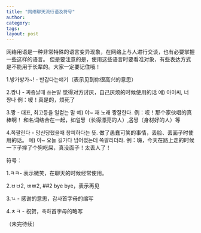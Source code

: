 ```yaml
---
title: "网络聊天流行语及符号"
author:
category: 
tags: 
layout: post
---
```

网络用语是一种非常特殊的语言变异现象，在网络上与人进行交谈，也有必要掌握一些这样的语言。
但是要注意的是，使用这些语言时要看准对象，有些表达方式是不能用于长辈的。大家一定要记住哦！

1.방가방가~! - 반갑다는얘기（表示见到你很高兴的意思）

2.짱나 - 짜증날때 쓰는말 觉得对方讨厌，自己厌烦的时候使用的话
예) 아이씨, 너 짱나  例：嗳！真是的，烦死了

3.짱 - 대표, 최고등을 일컫는 말
예) 야~ 재 노래 짱잘한다. 例：哎！那个家伙唱的真棒啊！
和名词结合在一起，如얼짱（长得漂亮的人）,몸짱（身材好的人）等

4.쪽팔린다 - 망신당했을때 창피하다는 뜻. 做了愚蠢可笑的事情，丢脸、丢面子时使用的话。
예) 아~ 오늘 길가다 넘어졌는데 쪽팔리더라.
例：嗨，今天在路上走的时候一下子摔了个狗吃屎，真没面子！太丢人了！

符号：

1.ㅋㅋ- 表示微笑，在聊天的时候经常使用。

2.ㅂㅂ2, ㅃㅃ2, ##2  bye bye，表示再见

3.ㄳ - 感谢的意思，감사首字母的缩写

4.ㅊㅋ - 祝贺，축하首字母的略写

（未完待续）

